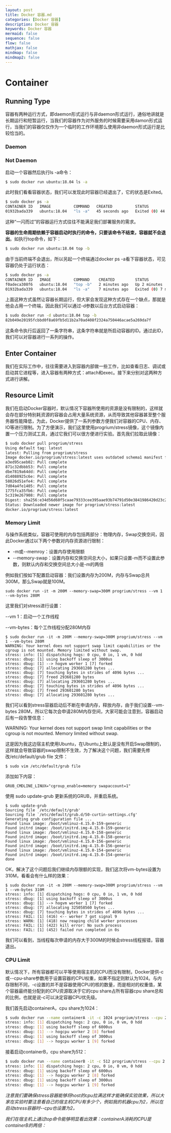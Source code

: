 ```yaml
---
layout: post
title: Docker 容器.md
categories: [Docker 容器]
description: Docker 容器
keywords: Docker 容器
mermaid: false
sequence: false
flow: false
mathjax: false
mindmap: false
mindmap2: false
---
```

# Container

## Running Type

容器有两种运行方式，即daemon形式运行与非daemon形式运行，通俗地讲就是长期运行和短暂运行，当我们的容器作为对外服务的时候需要采用damon形式运行，当我们的容器仅仅作为一个临时的工作环境那么使用非daemon形式运行是比较恰当的。



### Daemon



### Not Daemon

启动一个容器然后执行ls -a命令：

```sh
$ sudo docker run ubuntu:18.04 ls -a
```



此时我们看看容器状态，我们可以发现此时容器已经退出了，它的状态是Exited。

```sh
$ sudo docker ps -a
CONTAINER ID   IMAGE          COMMAND   CREATED          STATUS                      PORTS     NAMES
01932bada339   ubuntu:18.04   "ls -a"   45 seconds ago   Exited (0) 44 seconds ago            
```



这种“一闪而过”的容器运行方式往往不能满足我们部署服务的需求。

**容器的生命周期依赖于容器启动时执行的命令，只要该命令不结束，容器就不会退出**。如执行top命令，如下：

```sh
$ sudo docker run ubuntu:18.04 top -b
```



由于当前终端不会退出，所以另起一个终端通过docker ps -a看下容器状态，可见容器仍处于运行状态：

```sh
$ sudo docker ps -a
CONTAINER ID   IMAGE          COMMAND    CREATED         STATUS                     PORTS     NAMES
f0adeca308f6   ubuntu:18.04   "top -b"   2 minutes ago   Up 2 minutes                         vigilant_wilbur
01932bada339   ubuntu:18.04   "ls -a"    7 minutes ago   Exited (0) 7 minutes ago             zen_albattani
```



上面这种方式虽然让容器长期运行，但大家会发现这种方式存在一个缺点，那就是他会占用一个终端，因此我们可以通过-d参数以后台方式启动容器：

```sh
$ sudo docker run -d ubuntu:18.04 top -b
82b049e20195fcbbd0f8a69fb5d11b2a70ad408f2324a750446acae5a269da7f
```



这条命令执行后返回了一条字符串，这条字符串就是所启动容器的ID。通过此ID，我们可以对容器进行一系列的操作。



## Enter Container

我们在实际工作中，往往需要进入到容器内部做一些工作，比如查看日志、调试或启动其它进程等，进入容器有两种方式：attach和exec。接下来分别对这两种方式进行讲解。



## Resource Limit

我们在启动Docker容器时，默认情况下容器所使用的资源是没有限制的，这样就会存在部分特别耗资源的容器会占用大量系统资源，从而导致其他容器甚至整个服务器性能降低，为此，Docker提供了一系列参数方便我们对容器的CPU、内存、IO等进行限制。为了方便演示，我们这里使用progrium/stress镜像，这个镜像内置一个压力测试工具，通过它我们可以很方便进行实验。首先我们拉取此镜像：

```sh
$ sudo docker pull progrium/stress
Using default tag: latest
latest: Pulling from progrium/stress
Image docker.io/progrium/stress:latest uses outdated schema1 manifest format. Please upgrade to a schema2 image for better future compatibility. More information at https://docs.docker.com/registry/spec/deprecated-schema-v1/
a3ed95caeb02: Pull complete
871c32dbbb53: Pull complete
dbe7819a64dd: Pull complete
d14088925c6e: Pull complete
58026d51efe4: Pull complete
7d04a4fe1405: Pull complete
1775fca35fb6: Pull complete
5c319e267908: Pull complete
Digest: sha256:e34d56d60f5caae79333cee395aae93b74791d50e3841986420d23c2ee4697bf
Status: Downloaded newer image for progrium/stress:latest
docker.io/progrium/stress:latest
```



### Memory Limit

与操作系统类似，容器可使用的内存包括两部分：物理内存，Swap交换空间，因此Docker通过以下两个参数对内存资源进行限制：

- -m或--memroy：设置内存使用限额
- --memory-swap：设置内存和交换空间总大小，如果只设置-m而不设置此参数，则默认内存和交换空间总大小是-m的两倍

例如我们按如下配置启动容器：我们设置内存为200M，内存与Swap总共300M，那么Swap就是100M。

```
sudo docker run -it -m 200M --memory-swap=300M progrium/stress --vm 1 --vm-bytes 280M
```

这里我们对stress进行设置：

--vm 1：启动一个工作线程

--vm-bytes：每个工作线程分配280M内存



```
$ sudo docker run -it -m 200M --memory-swap=300M progrium/stress --vm 1 --vm-bytes 280M
WARNING: Your kernel does not support swap limit capabilities or the cgroup is not mounted. Memory limited without swap.
stress: info: [1] dispatching hogs: 0 cpu, 0 io, 1 vm, 0 hdd
stress: dbug: [1] using backoff sleep of 3000us
stress: dbug: [1] --> hogvm worker 1 [7] forked
stress: dbug: [7] allocating 293601280 bytes ...
stress: dbug: [7] touching bytes in strides of 4096 bytes ...
stress: dbug: [7] freed 293601280 bytes
stress: dbug: [7] allocating 293601280 bytes ...
stress: dbug: [7] touching bytes in strides of 4096 bytes ...
stress: dbug: [7] freed 293601280 bytes
stress: dbug: [7] allocating 293601280 bytes ...
```



我们可以看到stress容器启动后不断在申请内存，释放内存，由于我们设置--vm-bytes 280M，所以它每次会申请280M内存空间，大家可能会注意到，容器启动后有一段告警信息：

WARNING: Your kernel does not support swap limit capabilities or the cgroup is not mounted. Memory limited without swap.

这是因为我这边宿主机使用Ubuntu，在Ubuntu上默认是没有开启Swap限制的，这样就会导致容器的swap限制不生效，为了解决这个问题，我们需要先修改/etc/default/grub file 文件：

```
$ sudo vim /etc/default/grub file
```

添加如下内容：

```
GRUB_CMDLINE_LINUX="cgroup_enable=memory swapaccount=1"
```

使用 sudo update-grub 更新系统的GRUB，并重启系统。



```
$ sudo update-grub
Sourcing file `/etc/default/grub'
Sourcing file `/etc/default/grub.d/50-curtin-settings.cfg'
Generating grub configuration file ...
Found linux image: /boot/vmlinuz-4.15.0-159-generic
Found initrd image: /boot/initrd.img-4.15.0-159-generic
Found linux image: /boot/vmlinuz-4.15.0-158-generic
Found initrd image: /boot/initrd.img-4.15.0-158-generic
Found linux image: /boot/vmlinuz-4.15.0-156-generic
Found initrd image: /boot/initrd.img-4.15.0-156-generic
Found linux image: /boot/vmlinuz-4.15.0-154-generic
Found initrd image: /boot/initrd.img-4.15.0-154-generic
done
```



OK，解决了这个问题后我们继续内存限额的实现，我们这次将vm-bytes设置为310M，看看会有什么样的效果：

```
$ sudo docker run -it -m 200M --memory-swap=300M progrium/stress --vm 1 --vm-bytes 310M
stress: info: [1] dispatching hogs: 0 cpu, 0 io, 1 vm, 0 hdd
stress: dbug: [1] using backoff sleep of 3000us
stress: dbug: [1] --> hogvm worker 1 [7] forked
stress: dbug: [7] allocating 325058560 bytes ...
stress: dbug: [7] touching bytes in strides of 4096 bytes ...
stress: FAIL: [1] (416) <-- worker 7 got signal 9
stress: WARN: [1] (418) now reaping child worker processes
stress: FAIL: [1] (422) kill error: No such process
stress: FAIL: [1] (452) failed run completed in 0s
```



我们可以看到，当线程每次申请的内存大于300M的时候会stress线程报错，容器退出。



### CPU Limit

默认情况下，所有容器都可以平等使用宿主机的CPU而没有限制，Docker提供-c或--cpu-share参数用于设置容器的CPU权重，如果不指定则默认为1024。与内存限制不同，-c设置的并不是容器使用CPU的核的数量，而是相对的权重值，某个容器最终能分配到的CPU资源取决于它的cpu share占所有容器cpu share总和的比例，也就是说-c可以决定容器CPU优先级。

我们首先启动containerA，cpu share为1024：

```sh
$ sudo docker run --name containerA -it -c 1024 progrium/stress --cpu 2
stress: info: [1] dispatching hogs: 2 cpu, 0 io, 0 vm, 0 hdd
stress: dbug: [1] using backoff sleep of 6000us
stress: dbug: [1] --> hogcpu worker 2 [8] forked
stress: dbug: [1] using backoff sleep of 3000us
stress: dbug: [1] --> hogcpu worker 1 [9] forked
```



接着启动containerB，cpu share为512：

```sh
$ sudo docker run --name containerB -it -c 512 progrium/stress --cpu 2
stress: info: [1] dispatching hogs: 2 cpu, 0 io, 0 vm, 0 hdd
stress: dbug: [1] using backoff sleep of 6000us
stress: dbug: [1] --> hogcpu worker 2 [8] forked
stress: dbug: [1] using backoff sleep of 3000us
stress: dbug: [1] --> hogcpu worker 1 [9] forked
```



*注意我们要确保stress容器能够将host的cpu拉满这样才能确保实验效果，所以大家在实验时要注意看自己的宿主机CPU有多少个，例如我的机器cpu为2，所以在启动stress容器时--cpu也设置为2。*

*我们在宿主机上通过top命令能够明显看出效果：containerA消耗的CPU是containerB的两倍：*